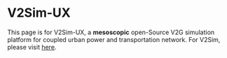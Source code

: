 # V2Sim-UX

This page is for V2Sim-UX, a **mesoscopic** open-Source V2G simulation platform for coupled urban power and transportation network. For V2Sim, please visit [here](/v2sim).